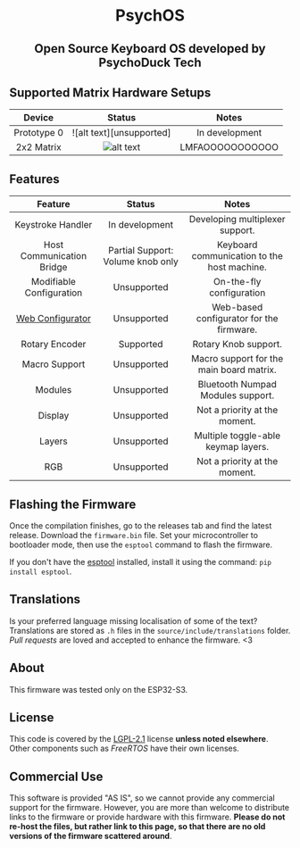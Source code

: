 <div align="center">
  <h1>PsychOS</h1>
  <h2>Open Source Keyboard OS developed by PsychoDuck Tech</h2>
</div>

## Supported Matrix Hardware Setups
|   Device    |          Status          |      Notes      |
| :---------: | :----------------------: | :-------------: |
| Prototype 0 | ![alt text][unsupported] | In development  |
| 2x2 Matrix  |  ![alt text][supported]  | LMFAOOOOOOOOOOO |

[supported]: https://img.shields.io/badge/-supported-green "supported"
[preview]: https://img.shields.io/badge/-preview-orange "preview"
[in development]: https://img.shields.io/badge/-unsupported-red "in development"

## Features
|                                Feature                                |              Status               |                    Notes                    |
| :-------------------------------------------------------------------: | :-------------------------------: | :-----------------------------------------: |
|                           Keystroke Handler                           |          In development           |       Developing multiplexer support.       |
|                       Host Communication Bridge                       | Partial Support: Volume knob only | Keyboard communication to the host machine. |
|                       Modifiable Configuration                        |            Unsupported            |          On-the-fly configuration           |
| [Web Configurator](https://github.com/PsychoDuckTech/WebConfigurator) |            Unsupported            |  Web-based configurator for the firmware.   |
|                            Rotary Encoder                             |             Supported             |            Rotary Knob support.             |
|                             Macro Support                             |            Unsupported            |  Macro support for the main board matrix.   |
|                                Modules                                |            Unsupported            |      Bluetooth Numpad Modules support.      |
|                                Display                                |            Unsupported            |        Not a priority at the moment.        |
|                                Layers                                 |            Unsupported            |     Multiple toggle-able keymap layers.     |
|                                  RGB                                  |            Unsupported            |        Not a priority at the moment.        |

## Flashing the Firmware
Once the compilation finishes, go to the releases tab and find the latest release. Download the `firmware.bin` file.
Set your microcontroller to bootloader mode, then use the `esptool` command to flash the firmware.

If you don't have the [esptool](https://github.com/espressif/esptool) installed, install it using the command: `pip install esptool`.

## Translations
Is your preferred language missing localisation of some of the text?
Translations are stored as `.h` files in the `source/include/translations` folder.
_Pull requests_ are loved and accepted to enhance the firmware. <3

## About
This firmware was tested only on the ESP32-S3.

## License
This code is covered by the [LGPL-2.1](https://www.gnu.org/licenses/old-licenses/lgpl-2.1.html) license **unless noted elsewhere**.
Other components such as _FreeRTOS_ have their own licenses.

## Commercial Use
This software is provided "AS IS", so we cannot provide any commercial support for the firmware.
However, you are more than welcome to distribute links to the firmware or provide hardware with this firmware.
**Please do not re-host the files, but rather link to this page, so that there are no old versions of the firmware scattered around**.

